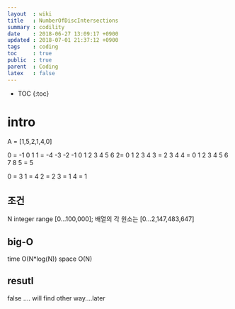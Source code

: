 ```yaml
---
layout  : wiki
title   : NumberOfDiscIntersections
summary : codility
date    : 2018-06-27 13:09:17 +0900
updated : 2018-07-01 21:37:12 +0900
tags    : coding
toc     : true
public  : true
parent  : Coding
latex   : false
---
```

* TOC
{:toc}

# intro

A = [1,5,2,1,4,0]

0 =          -1 0 1
1 = -4 -3 -2 -1 0 1 2 3 4 5 6
2=              0 1 2 3 4 
3 =                 2 3 4
4 =             0 1 2 3 4 5 6 7 8
5 =                       5

0 = 3
1 = 4
2 = 2
3 = 1
4 = 1


## 조건
N integer range [0...100,000];
배열의 각 원소는 [0...2,147,483,647]

## big-O
time O(N*log(N))
space O(N)

## resutl
false
....
will find other way....later


